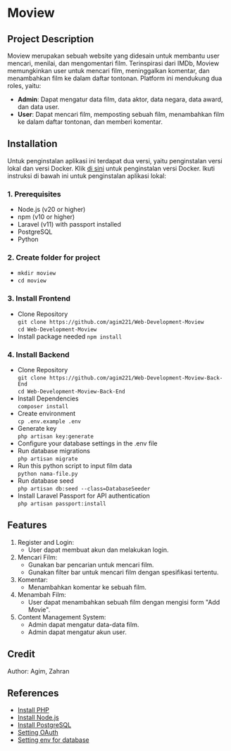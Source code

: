 # Moview

## Project Description

Moview merupakan sebuah website yang didesain untuk membantu user mencari, menilai, dan mengomentari film. Terinspirasi dari IMDb, Moview memungkinkan user untuk mencari film, meninggalkan komentar, dan menambahkan film ke dalam daftar tontonan. Platform ini mendukung dua roles, yaitu:

- **Admin**: Dapat mengatur data film, data aktor, data negara, data award, dan data user.
- **User**: Dapat mencari film, memposting sebuah film, menambahkan film ke dalam daftar tontonan, dan memberi komentar.

## Installation

Untuk penginstalan aplikasi ini terdapat dua versi, yaitu penginstalan versi lokal dan versi Docker. Klik [di sini](https://github.com/agim221/Web-Development-Moview/tree/docker) untuk penginstalan versi Docker. Ikuti instruksi di bawah ini untuk penginstalan aplikasi lokal:

### 1. Prerequisites

- Node.js (v20 or higher)
- npm (v10 or higher)
- Laravel (v11) with passport installed
- PostgreSQL
- Python

### 2. Create folder for project

- `mkdir moview` <br>
- `cd moview`

### 3. Install Frontend

- Clone Repository <br>
  `git clone https://github.com/agim221/Web-Development-Moview` <br>
  `cd Web-Development-Moview`
- Install package needed
  `npm install`

### 4. Install Backend

- Clone Repository <br>
  `git clone https://github.com/agim221/Web-Development-Moview-Back-End` <br>
  `cd Web-Development-Moview-Back-End`
- Install Dependencies <br>
  `composer install`
- Create environment <br>
  `cp .env.example .env`
- Generate key <br>
  `php artisan key:generate`
- Configure your database settings in the .env file
- Run database migrations <br>
  `php artisan migrate`
- Run this python script to input film data <br>
  `python nama-file.py`
- Run database seed <br>
  `php artisan db:seed --class=DatabaseSeeder`
- Install Laravel Passport for API authentication <br>
  `php artisan passport:install`

## Features

1. Register and Login:
   - User dapat membuat akun dan melakukan login.
2. Mencari Film:
   - Gunakan bar pencarian untuk mencari film.
   - Gunakan filter bar untuk mencari film dengan spesifikasi tertentu.
3. Komentar:
   - Menambahkan komentar ke sebuah film.
4. Menambah Film:
   - User dapat menambahkan sebuah film dengan mengisi form "Add Movie".
5. Content Management System:
   - Admin dapat mengatur data-data film.
   - Admin dapat mengatur akun user.

## Credit

Author: Agim, Zahran

## References

- [Install PHP](https://youtu.be/n04w2SzGr_U?si=sjD0qlwKKgKink4t)
- [Install Node.js](https://youtu.be/06X51c6WHsQ?si=mkXpJFxfmcb-oBPo)
- [Install PostgreSQL](https://youtu.be/uN0AfifH1TA?si=EcvAHVogRiIm3UnZ)
- [Setting OAuth](https://youtu.be/r8sVXy7lSTM?si=DGc_rI0c2GrWHTHD)
- [Setting env for database](https://medium.com/@erlandmuchasaj/laravel-env-5fe7f88bd256)
